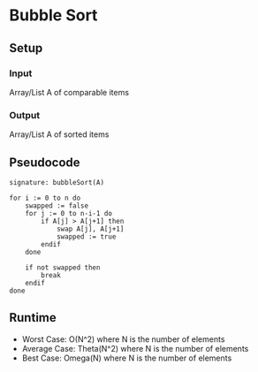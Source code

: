 # Bubble Sort

## Setup

### Input
Array/List A of comparable items

### Output
Array/List A of sorted items

## Pseudocode
```
signature: bubbleSort(A)

for i := 0 to n do
    swapped := false
    for j := 0 to n-i-1 do
        if A[j] > A[j+1] then
            swap A[j], A[j+1]
            swapped := true
        endif
    done

    if not swapped then
        break
    endif
done
```

## Runtime
- Worst Case: O(N^2) where N is the number of elements
- Average Case: Theta(N^2) where N is the number of elements
- Best Case: Omega(N) where N is the number of elements
